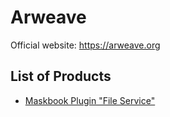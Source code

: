 # Arweave

Official website: <https://arweave.org>

## List of Products

- [Maskbook Plugin "File Service"](file-service/)
